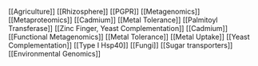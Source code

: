 [[Agriculture]]
[[Rhizosphere]]
[[PGPR]]
[[Metagenomics]]
[[Metaproteomics]]
[[Cadmium]]
[[Metal Tolerance]]
[[Palmitoyl Transferase]]
[[Zinc Finger, Yeast Complementation]]
[[Cadmium]]
[[Functional Metagenomics]]
[[Metal Tolerance]]
[[Metal Uptake]]
[[Yeast Complementation]]
[[Type I Hsp40]]
[[Fungi]]
[[Sugar transporters]]
[[Environmental Genomics]]
